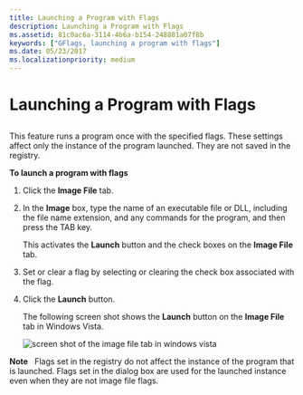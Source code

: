 ```yaml
---
title: Launching a Program with Flags
description: Launching a Program with Flags
ms.assetid: 81c0ac6a-3114-4b6a-b154-248801a07f8b
keywords: ["GFlags, launching a program with flags"]
ms.date: 05/23/2017
ms.localizationpriority: medium
---
```


# Launching a Program with Flags


## <span id="ddk_launching_a_program_with_flags_dtools"></span><span id="DDK_LAUNCHING_A_PROGRAM_WITH_FLAGS_DTOOLS"></span>


This feature runs a program once with the specified flags. These settings affect only the instance of the program launched. They are not saved in the registry.

**To launch a program with flags**

1.  Click the **Image File** tab.

2.  In the **Image** box, type the name of an executable file or DLL, including the file name extension, and any commands for the program, and then press the TAB key.

    This activates the **Launch** button and the check boxes on the **Image File** tab.

3.  Set or clear a flag by selecting or clearing the check box associated with the flag.

4.  Click the **Launch** button.

    The following screen shot shows the **Launch** button on the **Image File** tab in Windows Vista.

    ![screen shot of the image file tab in windows vista ](images/gflags-launch.png)

**Note**   Flags set in the registry do not affect the instance of the program that is launched.
Flags set in the dialog box are used for the launched instance even when they are not image file flags.

 

 

 





